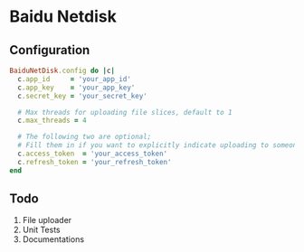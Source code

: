 # Baidu Netdisk

## Configuration

```ruby
BaiduNetDisk.config do |c|
  c.app_id     = 'your_app_id'
  c.app_key    = 'your_app_key'
  c.secret_key = 'your_secret_key'

  # Max threads for uploading file slices, default to 1
  c.max_threads = 4

  # The following two are optional;
  # Fill them in if you want to explicitly indicate uploading to someone else's storage space
  c.access_token  = 'your_access_token'
  c.refresh_token = 'your_refresh_token'
end
```

## Todo

1. File uploader
2. Unit Tests
3. Documentations
